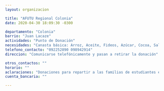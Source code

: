 ```yaml
---
layout: organizacion

title: "AFUTU Regional Colonia"
date: 2020-04-30 18:09:30 -0300

departamento: "Colonia"
barrio: "Juan Lacaze"
actividades: "Punto de Donación"
necesidades: "Canasta básica: Arroz, Aceite, Fideos, Azúcar, Cocoa, Salsa de Tomates, Harina, Grasa, Ph, Hipoclorito, Jabón neutro o antibacterial."
telefono_contacto: "092252890 098942914"
direccion: "Comunicarse telefónicamente y pasan a retirar la donación"

otros_contactos: ""
horario: ""
aclaraciones: "Donaciones para repartir a las familias de estudiantes en situación más vulnerable."
cuenta_bancaria: ""

---
```

